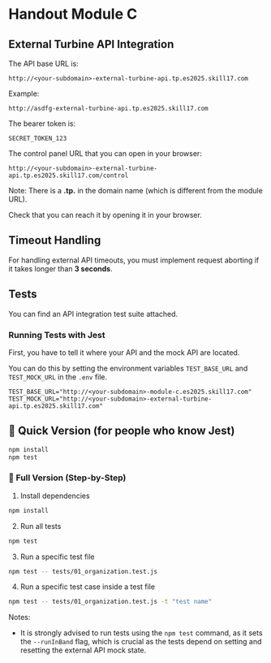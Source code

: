 # Handout Module C

## External Turbine API Integration

The API base URL is:

```
http://<your-subdomain>-external-turbine-api.tp.es2025.skill17.com
```

Example:

```
http://asdfg-external-turbine-api.tp.es2025.skill17.com
```

The bearer token is:

```
SECRET_TOKEN_123
```

The control panel URL that you can open in your browser:

```
http://<your-subdomain>-external-turbine-api.tp.es2025.skill17.com/control
```

Note: There is a **.tp.** in the domain name (which is different from the module URL).

Check that you can reach it by opening it in your browser.

## Timeout Handling

For handling external API timeouts, you must implement request aborting if it takes longer than **3 seconds**.

## Tests

You can find an API integration test suite attached.

### Running Tests with Jest

First, you have to tell it where your API and the mock API are located. 

You can do this by setting the environment variables `TEST_BASE_URL` and `TEST_MOCK_URL` in the `.env` file.

```
TEST_BASE_URL="http://<your-subdomain>-module-c.es2025.skill17.com"
TEST_MOCK_URL="http://<your-subdomain>-external-turbine-api.tp.es2025.skill17.com"
```

## 🔹 Quick Version (for people who know Jest)

```bash
npm install
npm test
```

### 🔹 Full Version (Step-by-Step)

1. Install dependencies

```bash
npm install
```

2. Run all tests

```bash
npm test
```

3. Run a specific test file

```bash
npm test -- tests/01_organization.test.js
```

4. Run a specific test case inside a test file

```bash
npm test -- tests/01_organization.test.js -t "test name"
```

Notes:

- It is strongly advised to run tests using the `npm test` command, as it sets the `--runInBand` flag, which is crucial
  as the tests depend on setting and resetting the external API mock state.
